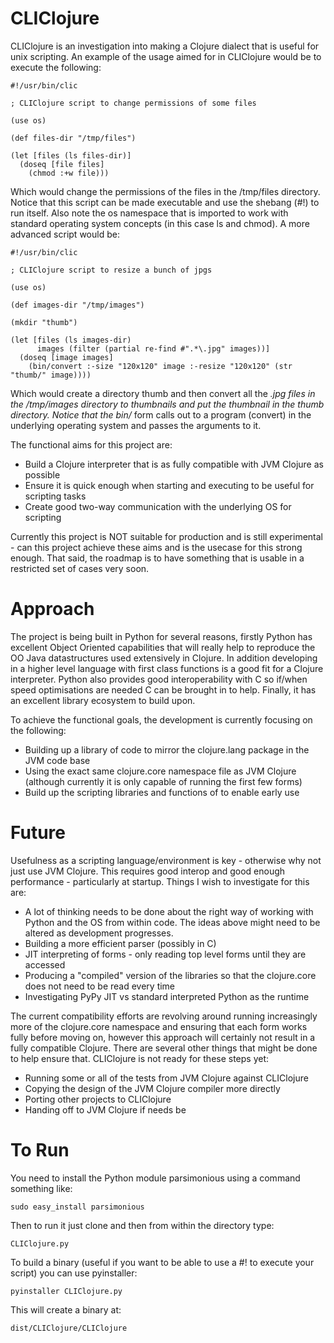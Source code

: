 CLIClojure
=========

CLIClojure is an investigation into making a Clojure dialect that is useful for unix scripting.  An example of the usage
aimed for in CLIClojure would be to execute the following:

    #!/usr/bin/clic

    ; CLIClojure script to change permissions of some files

    (use os)

    (def files-dir "/tmp/files")

    (let [files (ls files-dir)]
      (doseq [file files]
        (chmod :+w file)))

Which would change the permissions of the files in the /tmp/files directory.  Notice that this script can be made
executable and use the shebang (#!) to run itself.  Also note the os namespace that is imported to work with standard
operating system concepts (in this case ls and chmod).  A more advanced script would be:

    #!/usr/bin/clic

    ; CLIClojure script to resize a bunch of jpgs

    (use os)

    (def images-dir "/tmp/images")

    (mkdir "thumb")

    (let [files (ls images-dir)
          images (filter (partial re-find #".*\.jpg" images))]
      (doseq [image images]
        (bin/convert :-size "120x120" image :-resize "120x120" (str "thumb/" image))))

Which would create a directory thumb and then convert all the *.jpg files in the /tmp/images directory to thumbnails and
put the thumbnail in the thumb directory.  Notice that the bin/* form calls out to a program (convert) in the underlying
operating system and passes the arguments to it.

The functional aims for this project are:
  * Build a Clojure interpreter that is as fully compatible with JVM Clojure as possible
  * Ensure it is quick enough when starting and executing to be useful for scripting tasks
  * Create good two-way communication with the underlying OS for scripting
  
Currently this project is NOT suitable for production and is still experimental - can this project achieve these aims
and is the usecase for this strong enough.  That said, the roadmap is to have something that is usable in a restricted
set of cases very soon.


Approach
========

The project is being built in Python for several reasons, firstly Python has excellent Object Oriented capabilities that
will really help to reproduce the OO Java datastructures used extensively in Clojure.  In addition developing in a
higher level language with first class functions is a good fit for a Clojure interpreter.  Python also provides good
interoperability with C so if/when speed optimisations are needed C can be brought in to help.  Finally, it has an
excellent library ecosystem to build upon.

To achieve the functional goals, the development is currently focusing on the following:

  * Building up a library of code to mirror the clojure.lang package in the JVM code base
  * Using the exact same clojure.core namespace file as JVM Clojure (although currently it is only capable of running
  the first few forms)
  * Build up the scripting libraries and functions of to enable early use


Future
======

Usefulness as a scripting language/environment is key - otherwise why not just use JVM Clojure.  This requires good
interop and good enough performance - particularly at startup.  Things I wish to investigate for this are:

  * A lot of thinking needs to be done about the right way of working with Python and the OS from within code.  The ideas
  above might need to be altered as development progresses.
  * Building a more efficient parser (possibly in C)
  * JIT interpreting of forms - only reading top level forms until they are accessed
  * Producing a "compiled" version of the libraries so that the clojure.core does not need to be read every time
  * Investigating PyPy JIT vs standard interpreted Python as the runtime

The current compatibility efforts are revolving around running increasingly more of the clojure.core namespace and
ensuring that each form works fully before moving on, however this approach will certainly not result in a fully
compatible Clojure.  There are several other things that might be done to help ensure that.  CLIClojure is not ready for
these steps yet:

  * Running some or all of the tests from JVM Clojure against CLIClojure
  * Copying the design of the JVM Clojure compiler more directly
  * Porting other projects to CLIClojure
  * Handing off to JVM Clojure if needs be


To Run
========

You need to install the Python module parsimonious using a command something like:

    sudo easy_install parsimonious

Then to run it just clone and then from within the directory type:

    CLIClojure.py

To build a binary (useful if you want to be able to use a #! to execute your script) you can use pyinstaller:

    pyinstaller CLIClojure.py

This will create a binary at:

    dist/CLIClojure/CLIClojure